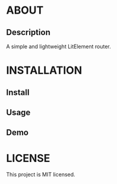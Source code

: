 
# ABOUT

<!-- ## Homepage -->


## Description
A simple and lightweight LitElement router.

<!-- ## Features -->


<!-- ## Core Dependancies -->


<!-- ## Inspirations -->


<!-- ## Screen Shots -->


# INSTALLATION


<!-- ## Prerequisites -->


## Install


## Usage


## Demo


<!-- # DOCUMENTATION -->


<!-- # CONTRIBUTION -->


<!-- ## Features, Issues and Fixes -->


<!-- ## Author -->


<!-- ## Contributors -->


<!-- ## Backers -->


<!-- ## Sponsors -->


<!-- # ATTRIBUTION -->


<!-- # SUPPORT -->


# LICENSE
This project is MIT licensed.

